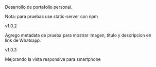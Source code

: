 Desarrollo de portafolio personal.

Nota: para pruebas use static-server con npm 

v1.0.2

Agrego metadata de prueba para mostrar imagen, titulo y descripcion en link de Whatsapp.

v1.0.3

Mejorando la vista responsive para smartphone
